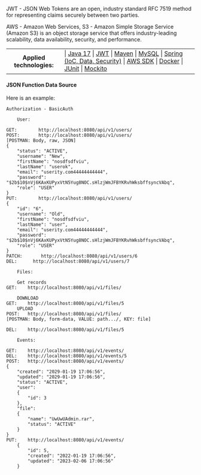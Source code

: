 JWT - JSON Web Tokens are an open, industry standard RFC 7519 method for representing claims securely between two parties.

AWS - Amazon Web Services,  S3 - Amazon Simple Storage Service (Amazon S3) is an object storage service that offers industry-leading scalability, data availability, security, and performance.


<table>
<tr>
  <th>Applied technologies:</th>
  <td>
    |  <a href="#java">Java 17</a> 
    |  <a href="#JWT">JWT</a> 
    | <a href="#maven">Maven</a>
    | <a href="#MySQL">MySQL</a>
    | <a href="#Spring">Spring  (IoC, Data, Security)</a>
    | <a href="#AWS SDK">AWS SDK</a>
    | <a href="#Docker">Docker</a>
    | <a href="#JUnit">JUnit</a>
    | <a href="#Mockito">Mockito</a>
  </td>
</tr>
</table>

#### JSON Function Data Source
Here is an example:

```cucumber
Authorization - BasicAuth

	User:
	
GET:        http://localhost:8080/api/v1/users/
POST:       http://localhost:8080/api/v1/users/
[POSTMAN: Body, raw, JSON]
{
    "status": "ACTIVE",
    "username": "New",
    "firstName": "nosdfsdfviu",
    "lastName": "userok",
    "email": "userity.com44444444444",
    "password": "$2b$10$nVj6KAxKUPyxVtN5Yug8NOC.sHlzjWmJFBYKRvhWksbffsyncVAbq",
    "role": "USER"
}
PUT:        http://localhost:8080/api/v1/users/
{
    "id": "6",
    "username": "Old",
    "firstName": "nosdfsdfviu",
    "lastName": "user",
    "email": "userity.com44444444444",
    "password": "$2b$10$nVj6KAxKUPyxVtN5Yug8NOC.sHlzjWmJFBYKRvhWksbffsyncVAbq",
    "role": "USER"
}
PATCH:       http://localhost:8080/api/v1/users/6
DEL:      http://localhost:8080/api/v1/users/7

    Files:
    
    Get records
GET:    http://localhost:8080/api/v1/files/

    DOWNLOAD
GET:    http://localhost:8080/api/v1/files/5
    UPLOAD
POST:   http://localhost:8080/api/v1/files/
[POSTMAN: Body, form-data, VALUE: path.../, KEY: file]

DEL:    http://localhost:8080/api/v1/files/5

    Events:
    
GET:    http://localhost:8080/api/v1/events/
DEL:    http://localhost:8080/api/v1/events/5
POST:   http://localhost:8080/api/v1/events/
{
    "created": "2029-01-19 17:06:56",
    "updated": "2029-01-19 17:06:56",
    "status": "ACTIVE",
    "user": 
    {
        "id": 3
    },
    "file":     
    {
        "name": "UwUwUAdmin.rar",
        "status": "ACTIVE"
    }
}
PUT:    http://localhost:8080/api/v1/events/
    {
        "id": 5,
        "created": "2022-01-19 17:06:56",
        "updated": "2023-02-06 17:06:56"
    }